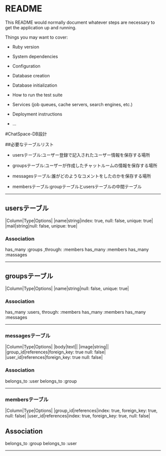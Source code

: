 # README

This README would normally document whatever steps are necessary to get the
application up and running.

Things you may want to cover:

* Ruby version

* System dependencies

* Configuration

* Database creation

* Database initialization

* How to run the test suite

* Services (job queues, cache servers, search engines, etc.)

* Deployment instructions

* ...

#ChatSpace-DB設計

##必要なテーブルリスト

* usersテーブル:ユーザー登録で記入されたユーザー情報を保存する場所

* groupsテーブル:ユーザーが作成したチャットルームの情報を保存する場所

* messagesテーブル:誰がどのようなコメントをしたのかを保存する場所

* membersテーブル:groupテーブルとusersテーブルの中間テーブル

---------------------------------------------------------------

## usersテーブル
|Column|Type|Options|
|name|string|index: true, null: false, unique: true|
|mail|string|null: false, unipue: true|

### Association
has_many :groups ,through: :members
has_many :members
has_many :massages

---------------------------------------------------------------

## groupsテーブル
|Column|Type|Options|
|name|string|null: false, unique: true|

### Association
has_many :users, through: :members
has_many :members
has_many :messages

---------------------------------------------------------------

### messagesテーブル
|Column|Type|Options|
|body|text||
|image|string||
|group_id|references|foreign_key: true null: false|
|user_id|references|foreign_key: true null: false|

### Association
belongs_to :user
belongs_to :group

---------------------------------------------------------------

### membersテーブル
|Column|Type|Options|
|group_id|references|index: true, foreign_key: true, null: false|
|user_id|references|index: true, foreign_key: true, null: false|

## Association
belongs_to :group
belongs_to :user

---------------------------------------------------------------
